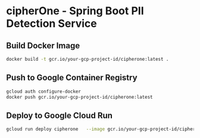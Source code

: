 # cipherOne - Spring Boot PII Detection Service

## Build Docker Image
```bash
docker build -t gcr.io/your-gcp-project-id/cipherone:latest .
```

## Push to Google Container Registry
```bash
gcloud auth configure-docker
docker push gcr.io/your-gcp-project-id/cipherone:latest
```

## Deploy to Google Cloud Run
```bash
gcloud run deploy cipherone   --image gcr.io/your-gcp-project-id/cipherone:latest   --platform managed   --region your-region   --allow-unauthenticated
```
